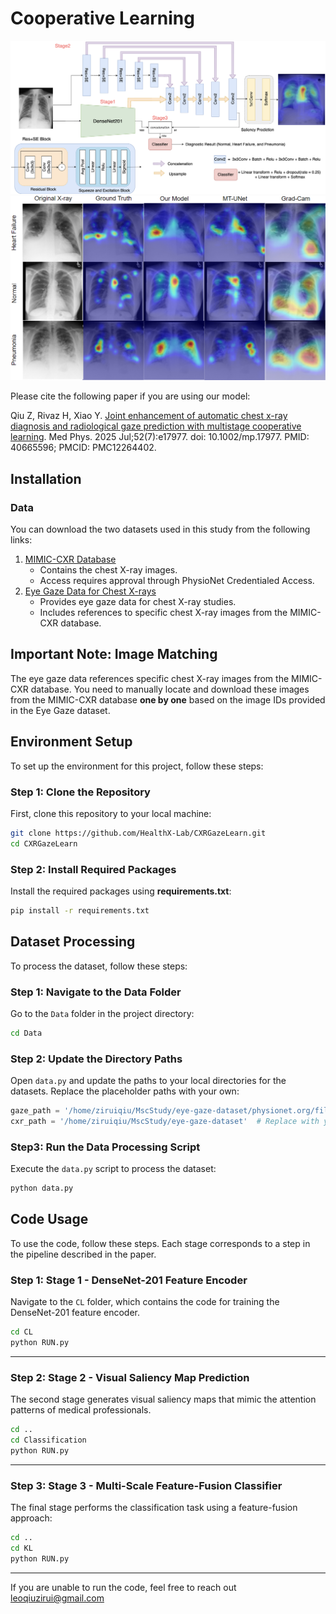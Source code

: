 # Cooperative Learning

<p>
    <img src="asset/image/final_net.png"  alt="model"/>
    <img src="asset/image/heatmaps.png" alt="attention_map_generation"/>
</p>

Please cite the following paper if you are using our model:

Qiu Z, Rivaz H, Xiao Y. [Joint enhancement of automatic chest x-ray diagnosis and radiological gaze prediction with multistage cooperative learning](https://aapm.onlinelibrary.wiley.com/doi/10.1002/mp.17977). Med Phys. 2025 Jul;52(7):e17977. doi: 10.1002/mp.17977. PMID: 40665596; PMCID: PMC12264402.

## Installation

### Data
You can download the two datasets used in this study from the following links:
1) [MIMIC-CXR Database](https://physionet.org/content/mimic-cxr/1.0.0/)
   - Contains the chest X-ray images.
   - Access requires approval through PhysioNet Credentialed Access.
2) [Eye Gaze Data for Chest X-rays](https://physionet.org/content/ct-ich/1.3.1/)
   - Provides eye gaze data for chest X-ray studies.
   - Includes references to specific chest X-ray images from the MIMIC-CXR database.

## Important Note: Image Matching

The eye gaze data references specific chest X-ray images from the MIMIC-CXR database. You need to manually locate and download these images from the MIMIC-CXR database **one by one** based on the image IDs provided in the Eye Gaze dataset.

## Environment Setup

To set up the environment for this project, follow these steps:

### Step 1: Clone the Repository

First, clone this repository to your local machine:

```bash
git clone https://github.com/HealthX-Lab/CXRGazeLearn.git
cd CXRGazeLearn
```
### Step 2: Install Required Packages

Install the required packages using **requirements.txt**:

```bash
pip install -r requirements.txt
```

## Dataset Processing

To process the dataset, follow these steps:

### Step 1: Navigate to the Data Folder

Go to the `Data` folder in the project directory:

```bash
cd Data
```

### Step 2: Update the Directory Paths

Open `data.py` and update the paths to your local directories for the datasets. Replace the placeholder paths with your own:

```python
gaze_path = '/home/ziruiqiu/MscStudy/eye-gaze-dataset/physionet.org/files/egd-cxr/1.0.0'  # Replace with your own path
cxr_path = '/home/ziruiqiu/MscStudy/eye-gaze-dataset'  # Replace with your own path
```

### Step3: Run the Data Processing Script

Execute the `data.py` script to process the dataset:

```bash
python data.py
```

## Code Usage

To use the code, follow these steps. Each stage corresponds to a step in the pipeline described in the paper.

### Step 1: Stage 1 - DenseNet-201 Feature Encoder

Navigate to the `CL` folder, which contains the code for training the DenseNet-201 feature encoder.

```bash
cd CL
python RUN.py
```
---
### Step 2: Stage 2 - Visual Saliency Map Prediction

The second stage generates visual saliency maps that mimic the attention patterns of medical professionals.

```bash
cd ..
cd Classification
python RUN.py
```
---

### Step 3: Stage 3 - Multi-Scale Feature-Fusion Classifier

The final stage performs the classification task using a feature-fusion approach:

```bash
cd ..
cd KL
python RUN.py
```

---




If you are unable to run the code, feel free to reach out [leoqiuzirui@gmail.com](leoqiuzirui@gmail.com) 
